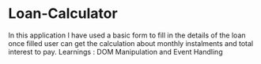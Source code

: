 # Loan-Calculator
In this application I have used a basic form to fill in the details of the loan once filled user can get the calculation about monthly instalments and total interest to pay.
Learnings : DOM Manipulation and Event Handling
